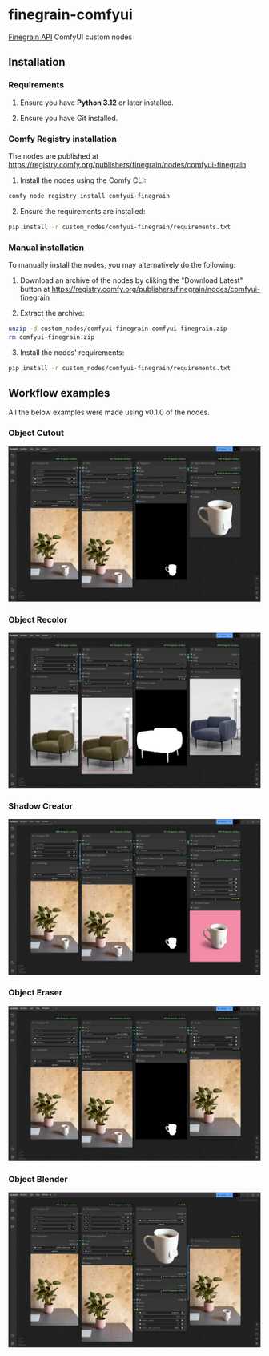# finegrain-comfyui

[Finegrain API](https://api.finegrain.ai/doc/) ComfyUI custom nodes

## Installation

### Requirements

1. Ensure you have **Python 3.12** or later installed.

2. Ensure you have Git installed.

### Comfy Registry installation

The nodes are published at https://registry.comfy.org/publishers/finegrain/nodes/comfyui-finegrain.

1. Install the nodes using the Comfy CLI:

```bash
comfy node registry-install comfyui-finegrain
```

2. Ensure the requirements are installed:

```bash
pip install -r custom_nodes/comfyui-finegrain/requirements.txt
```

### Manual installation

To manually install the nodes, you may alternatively do the following:

1. Download an archive of the nodes by cliking the "Download Latest" button at
https://registry.comfy.org/publishers/finegrain/nodes/comfyui-finegrain

2. Extract the archive:

```bash
unzip -d custom_nodes/comfyui-finegrain comfyui-finegrain.zip
rm comfyui-finegrain.zip
```

3. Install the nodes' requirements:

```bash
pip install -r custom_nodes/comfyui-finegrain/requirements.txt
```

## Workflow examples

All the below examples were made using v0.1.0 of the nodes.

### Object Cutout

[![Object Cutout example workflow](assets/cutout.webp)](assets/cutout.json)

### Object Recolor

[![Object Recolor example workflow](assets/recolor.webp)](assets/recolor.json)

### Shadow Creator

[![Shadow Creator example workflow](assets/shadow.webp)](assets/shadow.json)

### Object Eraser

[![Object Eraser example workflow](assets/eraser.webp)](assets/eraser.json)

### Object Blender

[![Object Blender example workflow](assets/blender.webp)](assets/blender.json)
